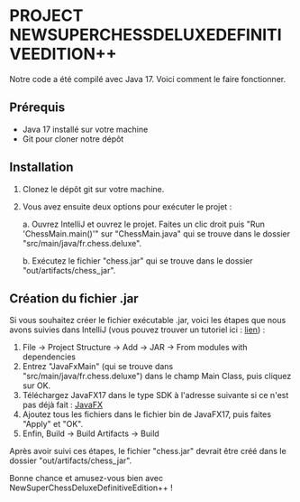 # **PROJECT NEWSUPERCHESSDELUXEDEFINITIVEEDITION++**

Notre code a été compilé avec Java 17. Voici comment le faire fonctionner.

## **Prérequis**

- Java 17 installé sur votre machine
- Git pour cloner notre dépôt

## **Installation**

1. Clonez le dépôt git sur votre machine.

2. Vous avez ensuite deux options pour exécuter le projet :

   a. Ouvrez IntelliJ et ouvrez le projet. Faites un clic droit puis "Run 'ChessMain.main()'" sur "ChessMain.java" qui se trouve dans le dossier "src/main/java/fr.chess.deluxe".

   b. Exécutez le fichier "chess.jar" qui se trouve dans le dossier "out/artifacts/chess_jar".

## **Création du fichier .jar**

Si vous souhaitez créer le fichier exécutable .jar, voici les étapes que nous avons suivies dans IntelliJ (vous pouvez trouver un tutoriel ici : [lien](https://www.youtube.com/watch?v=F8ahBtXkQzU&feature=youtu.be)) :

1. File -> Project Structure -> Add -> JAR -> From modules with dependencies
2. Entrez "JavaFxMain" (qui se trouve dans "src/main/java/fr.chess.deluxe") dans le champ Main Class, puis cliquez sur OK.
3. Téléchargez JavaFX17 dans le type SDK à l'adresse suivante si ce n'est pas déjà fait : [JavaFX](https://gluonhq.com/products/javafx/)
4. Ajoutez tous les fichiers dans le fichier bin de JavaFX17, puis faites "Apply" et "OK".
5. Enfin, Build -> Build Artifacts -> Build

Après avoir suivi ces étapes, le fichier "chess.jar" devrait être créé dans le dossier "out/artifacts/chess_jar".

Bonne chance et amusez-vous bien avec NewSuperChessDeluxeDefinitiveEdition++ !